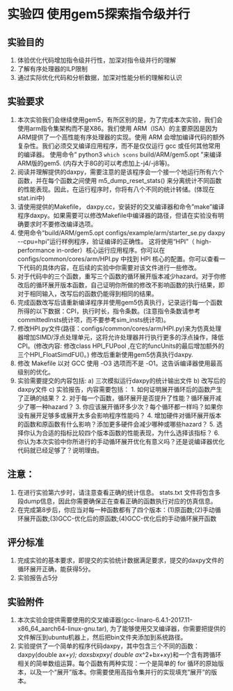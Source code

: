 # 实验四 使用gem5探索指令级并行
## 实验目的
1.	体验优化代码增加指令级并行性，加深对指令级并行的理解
2.	了解有序处理器的ILP限制
3.	通过实际优化代码和分析数据，加深对性能分析的理解和认识

## 实验要求
1.	本次实验我们会继续使用gem5，有所区别的是，为了完成本次实验，我们会使用arm指令集架构而不是X86。我们使用 ARM（ISA）的主要原因是因为 ARM提供了一个高性能有序处理器的实现。使用 ARM 会增加编译代码的额外复杂性。我们必须交叉编译应用程序，而不是仅仅运行 gcc 或任何其他常用的编译器。
使用命令” python3 `which scons` build/ARM/gem5.opt ”来编译ARM版的gem5. (内存大于8G的可以考虑加上-j4/-j8等)。
2.	阅读并理解提供的daxpy，需要注意的是该程序会一个接一个地运行所有六个函数，并在每个函数之间使用 m5_dump_reset_stats() 来分离统计不同函数的性能表现。因此，在运行程序时，你将有八个不同的统计转储。(体现在stat.ini中)
3.	请使用提供的Makefile， daxpy.cc，安装好的交叉编译器和命令”make”编译程序daxpy。如果需要可以修改Makefile中编译器的路径，但请在实验没有明确要求时不要修改编译选项。
4.	使用命令“build/ARM/gem5.opt configs/example/arm/starter_se.py daxpy --cpu=hpi”运行样例程序，验证编译的正确性。
这将使用“HPI”（ high-performance in-order）核心运行应用程序。你可以在 configs/common/cores/arm/HPI.py 中找到 HPI 核心的配置。你可以查看一下代码的具体内容，在后续的实验中你需要对该文件进行一些修改。
5.	对于代码中的三个函数，重写三个函数的循环展开版本减少hazard。对于你修改后的循环展开版本函数，自己证明你所做的修改不影响函数的执行结果，即对于相同输入，改写后的函数仍能得到相同的结果。
6.	完成函数改写后请重新编译程序并使用gem5仿真执行，记录运行每一个函数所得的以下数据：CPI，执行时长，指令条数。(注意指令条数请参考committedInsts统计项，而不要参考sim_insts统计项)。
7.	修改HPI.py文件(路径：configs/common/cores/arm/HPI.py)来为仿真处理器增加SIMD/浮点处理单元，这将允许处理器并行执行更多的浮点操作，降低CPI。(修改内容: 修改class HPI_FUPool ,在它的funcUnits的最后增加额外的三个HPI_FloatSimdFU()。) 修改后重新使用gem5仿真执行daxpy.
8.	修改 Makefile 以对 GCC 使用 -O3 选项而不是 -O1。这告诉编译器使用最高级别的优化。
9.	实验需要提交的内容包括:
    a)	三次模拟运行daxpy的统计输出文件
    b)	改写后的daxpy文件
    c)	实验报告，内容需要包括：
        1.	如何证明展开循环后的函数产生了正确的结果？
        2.	对于每一个函数，循环展开是否提升了性能？循环展开减少了哪一种hazard？
        3.	你应该展开循环多少次？每个循环都一样吗？如果你没有展开足够多或展开太多会影响程序性能吗？
        4.	增加硬件对循环展开版本的函数和原函数有什么影响？添加更多硬件会减少哪种或哪些hazard？
        5.	选择你认为合适的指标比较四个版本函数的性能表现，为什么选择该指标？
        6.	你认为本次实验中你所进行的手动循环展开优化有意义吗？还是说编译器优化代码就已经足够了？说明理由。


## 注意：
1.	在进行实验第六步时，请注意查看正确的统计信息。 stats.txt 文件将包含多段dump信息，因此你需要确保正在查看正确的函数执行对应的仿真信息。
2.	在完成第8步后，你应当对每一种函数都有了四个版本：(1)原函数;(2)手动循环展开函数;(3)GCC-优化后的原函数;(4)GCC-优化后的手动循环展开函数

## 评分标准
1.	完成实验的基本要求，即提交的实验统计数据满足要求，提交的daxpy文件的循环展开正确，能获得5分。
2.	实验报告占5分


## 实验附件
1.	本次实验会提供需要使用的交叉编译器(gcc-linaro-6.4.1-2017.11-x86_64_aarch64-linux-gnu.tar), 为了能够使用交叉编译器，你需要把提供的文件解压到ubuntu机器上，然后把bin文件夹添加到系统路径。
2.	实验提供了一个简单的程序代码daxpy，其中包含三个不同的函数：daxpy(double a*x+y); daxsbxpxy( double a*x^2+b*x+x*y)和一个含有跨循环相关的简单数组运算。每个函数有两种实现：一个是简单的 for 循环的原始版本，以及一个“展开”版本。你需要使用高指令集并行的实现填充”展开”的版本。

